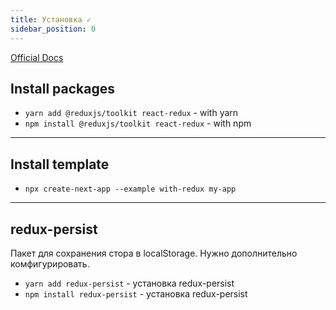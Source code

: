 ```yaml
---
title: Установка ✓
sidebar_position: 0
---
```


[Official Docs](https://redux-toolkit.js.org/)

## Install packages

- ```yarn add @reduxjs/toolkit react-redux``` - with yarn
- ```npm install @reduxjs/toolkit react-redux``` - with npm

---

## Install template

- ```npx create-next-app --example with-redux my-app```

---

## redux-persist

Пакет для сохранения стора в localStorage. Нужно дополнительно комфигурировать.

- ```yarn add redux-persist``` - установка redux-persist
- ```npm install redux-persist``` - установка redux-persist
